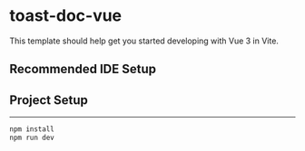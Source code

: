 # toast-doc-vue

This template should help get you started developing with Vue 3 in Vite.

## Recommended IDE Setup

## Project Setup
-----
```sh
npm install
npm run dev
```